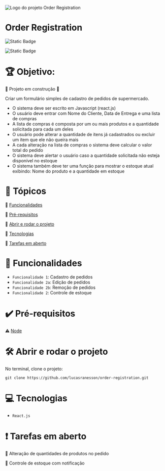 ![Logo do projeto Order Registration](https://github.com/lucasranesson/order-registration/assets/20648513/ce62978c-fca0-44ac-b7f1-458c15a1bc42)
<h1> Order Registration </h1>

![Static Badge](https://img.shields.io/badge/order_registration-v1.0-blue)

![Static Badge](https://img.shields.io/badge/Status-%20Em%20Desenvolvimento-green)

# :trophy: Objetivo: 
:construction: Projeto em construção :construction:

Criar um formulário simples de cadastro de pedidos de supermercado.

* O sistema deve ser escrito em Javascript (react.js)
* O usuário deve entrar com Nome do Cliente, Data de Entrega e uma lista de compras
* A lista de compras é composta por um ou mais produtos e a quantidade solicitada para cada um deles
* O usuário pode alterar a quantidade de itens já cadastrados ou excluir um item que ele não queira mais
* A cada alteração na lista de compras o sistema deve calcular o valor total do pedido
* O sistema deve alertar o usuário caso a quantidade solicitada não esteja disponível no estoque
* O sistema também deve ter uma função para mostrar o estoque atual exibindo: Nome do produto e a quantidade em estoque



# :memo: Tópicos

:small_blue_diamond: [Funcionalidades](#funcionalidades)

:small_blue_diamond: [Pré-requisitos](#pré-requisitos)

:small_blue_diamond: [Abrir e rodar o projeto](#abrir-e-rodar-o-projeto)

:small_blue_diamond: [Tecnologias](#tecnologias)

:small_blue_diamond: [Tarefas em aberto](#tarefas-em-aberto)




# :hammer: Funcionalidades

- `Funcionalidade 1`: Cadastro de pedidos
- `Funcionalidade 2a`: Edição de pedidos
- `Funcionalidade 2b`: Remoção de pedidos
- `Funcionalidade 2`: Controle de estoque



# :heavy_check_mark: Pré-requisitos

:warning: [Node](https://nodejs.org/en/download/)




# 🛠️ Abrir e rodar o projeto

No terminal, clone o projeto: 

```
git clone https://github.com/lucasranesson/order-registration.git
```





# :computer: Tecnologias

- ``React.js``



# :heavy_exclamation_mark: Tarefas em aberto

:memo: Alteração de quantidades de produtos no pedido 

:memo: Controle de estoque com notificação 
